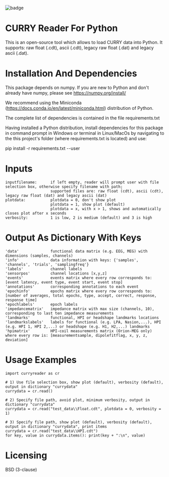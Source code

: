 ![badge](https://github.com/neuroscan/curry-python-reader/actions/workflows/curryreader.yml/badge.svg?event=push)

# CURRY Reader For Python
This is an open-source tool which allows to load CURRY data into Python. It supports: raw float (.cdt), ascii (.cdt), legacy raw float (.dat) and legacy ascii (.dat).

# Installation And Dependencies	
This package depends on numpy. If you are new to Python and don't already have numpy, please see https://numpy.org/install/

We recommend using the Miniconda (https://docs.conda.io/en/latest/miniconda.html) distribution of Python.

The complete list of dependencies is contained in the file requirements.txt
	
Having installed a Python distribution, install dependencies for this package in command prompt in Windows or terminal in Linux/MacOs
by navigating to the this project's folder (where requirements.txt is located) and use:

pip install -r requirements.txt --user  
    
# Inputs
    inputfilename:	    if left empty, reader will prompt user with file selection box, otherwise specify filename with path;
                        supported files are: raw float (cdt), ascii (cdt), legacy raw float (dat) and legacy ascii (dat)
    plotdata:           plotdata = 0, don't show plot
                        plotdata = 1, show plot (default)  
                        plotdata = x, with x > 1, shows and automatically closes plot after x seconds
    verbosity:          1 is low, 2 is medium (default) and 3 is high

# Output As Dictionary With Keys
    'data'              functional data matrix (e.g. EEG, MEG) with dimensions (samples, channels)
    'info'              data information with keys: {'samples', 'channels', 'trials', 'samplingfreq'}
    'labels'            channel labels
    'sensorpos'         channel locations [x,y,z]
    'events'            events matrix where every row corresponds to: [event latency, event type, event start, event stop]
    'annotations'       corresponding annotations to each event
    'epochinfo'         epochs matrix where every row corresponds to: [number of averages, total epochs, type, accept, correct, response, response time]
    'epochlabels'       epoch labels
    'impedancematrix'   impedance matrix with max size (channels, 10), corresponding to last ten impedance measurements
    'landmarks'         functional, HPI or headshape landmarks locations
    'landmarkslabels'   labels for functional (e.g. LPA, Nasion,...), HPI (e.g. HPI 1, HPI 2,...) or headshape (e.g. H1, H2,...) landmarks 
    'hpimatrix'         HPI-coil measurements matrix (Orion-MEG only) where every row is: [measurementsample, dipolefitflag, x, y, z, deviation] 
   
# Usage Examples
	import curryreader as cr

	# 1) Use file selection box, show plot (default), verbosity (default), output in dictionary "currydata"
	currydata = cr.read()

	# 2) Specify file path, avoid plot, minimum verbosity, output in dictionary "currydata"
	currydata = cr.read("test_data\\Float.cdt", plotdata = 0, verbosity = 1)

	# 3) Specify file path, show plot (default), verbosity (default), output in dictionary "currydata", print items
	currydata = cr.read("test_data\\HPI.cdt")
	for key, value in currydata.items(): print(key + ":\n", value)

# Licensing
BSD (3-clause)
